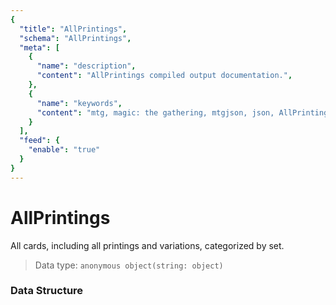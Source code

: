 ```yaml
---
{
  "title": "AllPrintings",
  "schema": "AllPrintings",
  "meta": [
    {
      "name": "description",
      "content": "AllPrintings compiled output documentation.",
    },
    {
      "name": "keywords",
      "content": "mtg, magic: the gathering, mtgjson, json, AllPrintings, all printings",
    }
  ],
  "feed": {
    "enable": "true"
  }
}
---
```


# AllPrintings

All cards, including all printings and variations, categorized by set.

> Data type: `anonymous object(string: object)`  

### Data Structure

<Documentation/>
